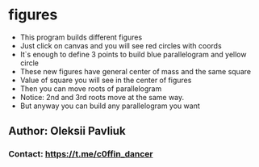# figures
* This program builds different figures
* Just click on canvas and you will see red circles with coords
* It`s enough to define 3 points to build blue parallelogram and yellow circle
* These new figures have general center of mass and the same square
* Value of square you will see in the center of figures
* Then you can move roots of parallelogram
* Notice: 2nd and 3rd roots move at the same way.
* But anyway you can build any parallelogram you want
## Author: Oleksii Pavliuk
### Contact: https://t.me/c0ffin_dancer
